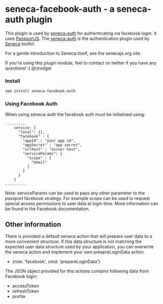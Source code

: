 seneca-facebook-auth - a seneca-auth plugin
============================================

This plugin is used by [seneca-auth](https://www.npmjs.com/package/seneca-auth) for authenticating via facebook login. It uses [PassportJS](http://passportjs.org). The [seneca-auth](https://www.npmjs.com/package/seneca-auth) is the authentication plugin used by [Seneca](http://senecajs.org) toolkit. 

For a gentle introduction to Seneca itself, see the senecajs.org site.

If you're using this plugin module, feel to contact on twitter if you have any questions! :) @rjrodger

### Install

```sh
npm install seneca-facebook-auth
```

### Using Facebook Auth

When using seneca-auth the facebook auth must be initialized using:

```
..........
    service: {
      "local": {},
      "facebook" : {
        "appId" : "your app id",
        "appSecret" : "app secret",
        "urlhost" : "server host",
        "serviceParams": {
          "scope" : [
            "email"
          ]
        }
      }
    }
..........

```

Note: serviceParams can be used to pass any other parameter to the passport facebook strategy. For example scope can be
used to request special access permissions to user data at login time. More information can be found in the Facebook documentation.

## Other information

There is provided a default seneca action that will prepare user data to a more convenient structure. If this data structure is not matching the expected user data structure used by your application, you can overwrite the seneca action and implement your own preapreLoginData action.

 - {role: 'facebook', cmd: 'prepareLoginData'}

The JSON object provided for this actions contains following data from Facebook login:
 - accessToken
 - refreshToken
 - profile
